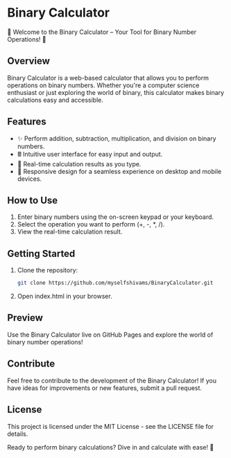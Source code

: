# Binary Calculator

🧮 Welcome to the Binary Calculator – Your Tool for Binary Number Operations! 🧮

## Overview

Binary Calculator is a web-based calculator that allows you to perform operations on binary numbers. Whether you're a computer science enthusiast or just exploring the world of binary, this calculator makes binary calculations easy and accessible.

## Features

- ✨ Perform addition, subtraction, multiplication, and division on binary numbers.
- 🖩 Intuitive user interface for easy input and output.
- 🔄 Real-time calculation results as you type.
- 📱 Responsive design for a seamless experience on desktop and mobile devices.

## How to Use

1. Enter binary numbers using the on-screen keypad or your keyboard.
2. Select the operation you want to perform (+, -, *, /).
3. View the real-time calculation result.

## Getting Started

1. Clone the repository:

   ```bash
   git clone https://github.com/myselfshivams/BinaryCalculator.git
   
2. Open index.html in your browser.


## Preview

Use the Binary Calculator live on GitHub Pages and explore the world of binary number operations!

## Contribute

Feel free to contribute to the development of the Binary Calculator! If you have ideas for improvements or new features, submit a pull request.

## License

This project is licensed under the MIT License - see the LICENSE file for details.

Ready to perform binary calculations? Dive in and calculate with ease! 🧮
